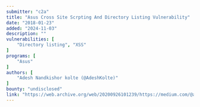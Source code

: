 ```yaml
---
submitter: "c2a"
title: "Asus Cross Site Scrpting And Directory Listing Vulnerability"
date: "2018-01-23"
added: "2024-11-03"
description: ""
vulnerabilities: [
    "Directory listing", "XSS"
]
programs: [
    "Asus"
]
authors: [
    "Adesh Nandkishor kolte (@AdeshKolte)"
]
bounty: "undisclosed"
link: "https://web.archive.org/web/20200926101239/https://medium.com/@adeshkolte/asus-web-application-vulnerabilities-by-adesh-n-kolte-4c14a1bb8739"
---
```




